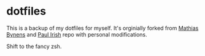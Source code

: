 dotfiles
========
This is a backup of my dotfiles for myself.
It's orginially forked from [Mathias Bynens](https://github.com/mathiasbynens/dotfiles/) and [Paul Irish](https://github.com/paulirish/dotfiles/) repo with personal modifications.

Shift to the fancy zsh.
